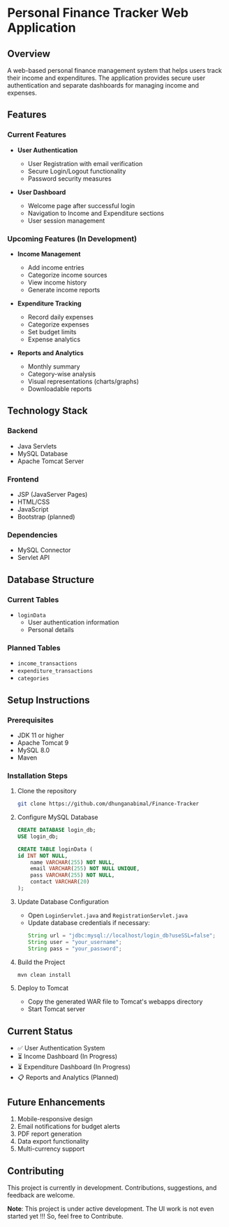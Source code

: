 # Personal Finance Tracker Web Application

## Overview
A web-based personal finance management system that helps users track their income and expenditures. The application provides secure user authentication and separate dashboards for managing income and expenses.

## Features

### Current Features
- **User Authentication**
    - User Registration with email verification
    - Secure Login/Logout functionality
    - Password security measures

- **User Dashboard**
    - Welcome page after successful login
    - Navigation to Income and Expenditure sections
    - User session management

### Upcoming Features (In Development)
- **Income Management**
    - Add income entries
    - Categorize income sources
    - View income history
    - Generate income reports

- **Expenditure Tracking**
    - Record daily expenses
    - Categorize expenses
    - Set budget limits
    - Expense analytics

- **Reports and Analytics**
    - Monthly summary
    - Category-wise analysis
    - Visual representations (charts/graphs)
    - Downloadable reports

## Technology Stack

### Backend
- Java Servlets
- MySQL Database
- Apache Tomcat Server

### Frontend
- JSP (JavaServer Pages)
- HTML/CSS
- JavaScript
- Bootstrap (planned)

### Dependencies
- MySQL Connector
- Servlet API


## Database Structure

### Current Tables
- `loginData`
    - User authentication information
    - Personal details

### Planned Tables
- `income_transactions`
- `expenditure_transactions`
- `categories`

## Setup Instructions

### Prerequisites
- JDK 11 or higher
- Apache Tomcat 9
- MySQL 8.0
- Maven

### Installation Steps
1. Clone the repository
   ```bash
   git clone https://github.com/dhunganabimal/Finance-Tracker
   ```

2. Configure MySQL Database
   ```sql
   CREATE DATABASE login_db;
   USE login_db;
   
   CREATE TABLE loginData (
   id INT NOT NULL,
       name VARCHAR(255) NOT NULL,
       email VARCHAR(255) NOT NULL UNIQUE,
       pass VARCHAR(255) NOT NULL,
       contact VARCHAR(20)
   );
   ```

3. Update Database Configuration
    - Open `LoginServlet.java` and `RegistrationServlet.java`
    - Update database credentials if necessary:
      ```java
      String url = "jdbc:mysql://localhost/login_db?useSSL=false";
      String user = "your_username";
      String pass = "your_password";
      ```

4. Build the Project
   ```bash
   mvn clean install
   ```

5. Deploy to Tomcat
    - Copy the generated WAR file to Tomcat's webapps directory
    - Start Tomcat server



## Current Status
- ✅ User Authentication System
- ⏳ Income Dashboard (In Progress)
- ⏳ Expenditure Dashboard (In Progress)
- 📋 Reports and Analytics (Planned)

## Future Enhancements
1. Mobile-responsive design
2. Email notifications for budget alerts
3. PDF report generation
4. Data export functionality
5. Multi-currency support

## Contributing
This project is currently in development. Contributions, suggestions, and feedback are welcome.




**Note**: This project is under active development. The UI work is not even started yet !!! So, feel free to Contribute.
